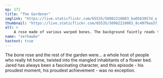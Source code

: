 ```yaml
---
ep: 171
title: "The Gardener"
imglink: "https://live.staticflickr.com/65535/50982210883_ba0563057d_o.jpg"
thumbnail: "https://live.staticflickr.com/65535/50982210883_8c4979aa37_q.jpg"
alt: >
    A rose made of various warped bones. The background faintly reads the description of the bone rose from the transcript of this episode, in messy cursive.
name: "serhawke"
hastext: true
---
```

The bone rose and the rest of the garden were... a whole host of people who really hit home, twisted into the mangled inhabitants of a flower bed. Jared has always been a fascinating character, and this episode - his proudest moment, his proudest achievement - was no exception.